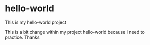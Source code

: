 # hello-world
This is my hello-world project 

This is a bit change within my project hello-world because I need to practice. Thanks

